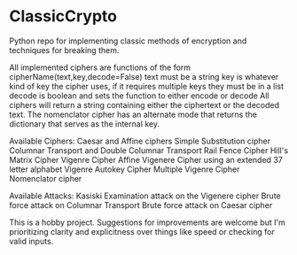 # ClassicCrypto
Python repo for implementing classic methods of encryption and techniques for breaking them.

All implemented ciphers are functions of the form cipherName(text,key,decode=False)
  text must be a string
  key is whatever kind of key the cipher uses, if it requires multiple keys they must be in a list
  decode is boolean and sets the function to either encode or decode
All ciphers will return a string containing either the ciphertext or the decoded text.
The nomenclator cipher has an alternate mode that returns the dictionary that serves as the internal key.

Available Ciphers:
  Caesar and Affine ciphers
Simple Substitution cipher
Columnar Transport and Double Columnar Transport
Rail Fence Cipher
Hill's Matrix Cipher
Vigenre Cipher
Affine Vigenere Cipher using an extended 37 letter alphabet
Vigenre Autokey Cipher
Multiple Vigenre Cipher
Nomenclator cipher

Available Attacks:
Kasiski Examination attack on the Vigenere cipher
Brute force attack on Columnar Transport
Brute force attack on Caesar cipher


This is a hobby project. Suggestions for improvements are welcome but I'm prioritizing clarity and explicitness over things like speed or checking for valid inputs.
